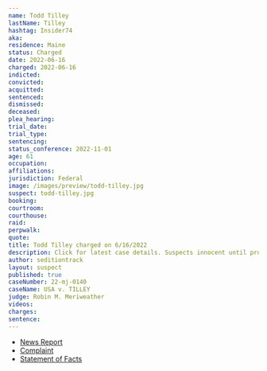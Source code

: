 ```yaml
---
name: Todd Tilley
lastName: Tilley
hashtag: Insider74
aka:
residence: Maine
status: Charged
date: 2022-06-16
charged: 2022-06-16
indicted:
convicted:
acquitted:
sentenced:
dismissed:
deceased:
plea_hearing:
trial_date:
trial_type:
sentencing:
status_conference: 2022-11-01
age: 61
occupation:
affiliations:
jurisdiction: Federal
image: /images/preview/todd-tilley.jpg
suspect: todd-tilley.jpg
booking:
courtroom:
courthouse:
raid:
perpwalk:
quote:
title: Todd Tilley charged on 6/16/2022
description: Click for latest case details. Suspects innocent until proven guilty.
author: seditiontrack
layout: suspect
published: true
caseNumber: 22-mj-0140
caseName: USA v. TILLEY
judge: Robin M. Meriweather
videos:
charges:
sentence:
---
```

- [News Report](https://www.masslive.com/police-fire/2022/06/maine-man-todd-tilley-arrested-in-jan-6-us-capitol-riots-outed-to-fbi-by-his-brother.html)
- [Complaint](https://www.justice.gov/usao-dc/case-multi-defendant/file/1514066/download)
- [Statement of Facts](https://www.justice.gov/usao-dc/case-multi-defendant/file/1514071/download)
